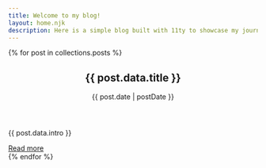 ```yaml
---
title: Welcome to my blog!
layout: home.njk
description: Here is a simple blog built with 11ty to showcase my journey in obtaining the Web Accessibility Specialist certification from IAAP. Check out my blog posts below to follow along and see what I am up to!
--- 
```


<div class="article-wrapper">
{% for post in collections.posts %}
<article aria-labelledby="{{post.fileSlug}}">
    <header>
      <h2 id="{{post.fileSlug}}">{{ post.data.title }}</h2>
    <time> {{ post.date | postDate }}</time>
    </header>
    <div class="content">
      <p>{{ post.data.intro }}</p>
      <a class="btn btn-link" title="Read about {{post.data.title}}" href="{{ post.url }}">Read more</a>
    </div>
</article> 
{% endfor %}
</div>